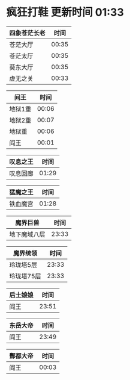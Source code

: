 # 疯狂打鞋 更新时间 01:33

| 四象苍茫长老   | 时间    |
|--------|-------|
| 苍茫大厅 | 00:35 |
| 苍茫太厅 | 00:35 |
| 葵东大厅 | 00:35 |
| 虚无之关 | 00:33 |

| 间王   | 时间    |
|--------|-------|
| 地狱1重 | 00:06 |
| 地狱2重 | 00:07 |
| 地狱重 | 00:06 |
| 阎王 | 00:01 |

| 叹息之王   | 时间    |
|--------|-------|
| 叹息回廊 | 01:29 |

| 猛魔之王   | 时间    |
|--------|-------|
| 铁血魔宫 | 01:28 |

| 魔界巨兽   | 时间    |
|--------|-------|
| 地下魔域八层 | 23:33 |

| 魔界统领   | 时间    |
|--------|-------|
| 玲珑塔5层 | 23:33 |
| 玲珑塔75层 | 23:33 |

| 后土娘娘   | 时间    |
|--------|-------|
| 阎王 | 23:51 |

| 东岳大帝   | 时间    |
|--------|-------|
| 阎王 | 23:49 |

| 酆都大帝   | 时间    |
|--------|-------|
| 阎王 | 00:03 |